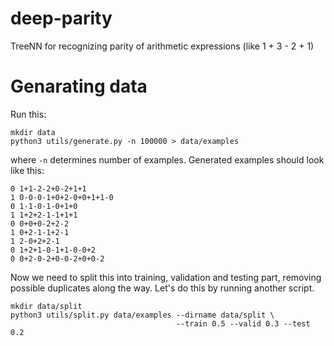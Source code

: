 # deep-parity
TreeNN for recognizing parity of arithmetic expressions (like 1 + 3 - 2 + 1)

# Genarating data
Run this:
```
mkdir data
python3 utils/generate.py -n 100000 > data/examples
```
where `-n` determines number of examples.
Generated examples should look like this:
```
0 1+1-2-2+0-2+1+1
1 0-0-0-1+0+2-0+0+1+1-0
0 1-1-0-1-0+1+0
1 1+2+2-1-1+1+1
0 0+0+0-2+2-2
1 0+2-1-1+2-1
1 2-0+2+2-1
0 1+2+1-0-1+1-0-0+2
0 0+2-0-2+0-0-2+0+0-2
```
Now we need to split this into training, validation and testing part, removing
possible duplicates along the way. Let's do this by running another script.
```
mkdir data/split
python3 utils/split.py data/examples --dirname data/split \
									 --train 0.5 --valid 0.3 --test 0.2
```
